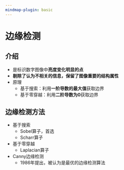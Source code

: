 ```yaml
---
mindmap-plugin: basic
---
```

# 边缘检测

## 介绍
- 是标识数字图像中**亮度变化明显的点** 
- **剔除了认为不相关的信息，保留了图像重要的结构属性** 
- 原理
	- 基于搜索：利用**一阶导数的最大值**获取边界
	- 基于零穿越：利用**二阶导数为0**获取边界

## 边缘检测方法
- 基于搜索
	- Sobel算子，首选
	- Scharr算子
- 基于零穿越
	- Laplacian算子
- Canny边缘检测
	- 1986年提出，被认为是最优的边缘检测算法
